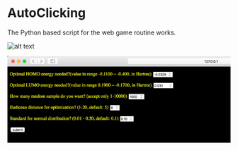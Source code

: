 # AutoClicking
The Python based script for the web game routine works.

![alt text](https://github.com/minhsueh/AutoClicking/pic/bitefight.png)

![alt text](https://github.com/minhsueh/ml-with-ms/blob/master/web_pic/1.png)
